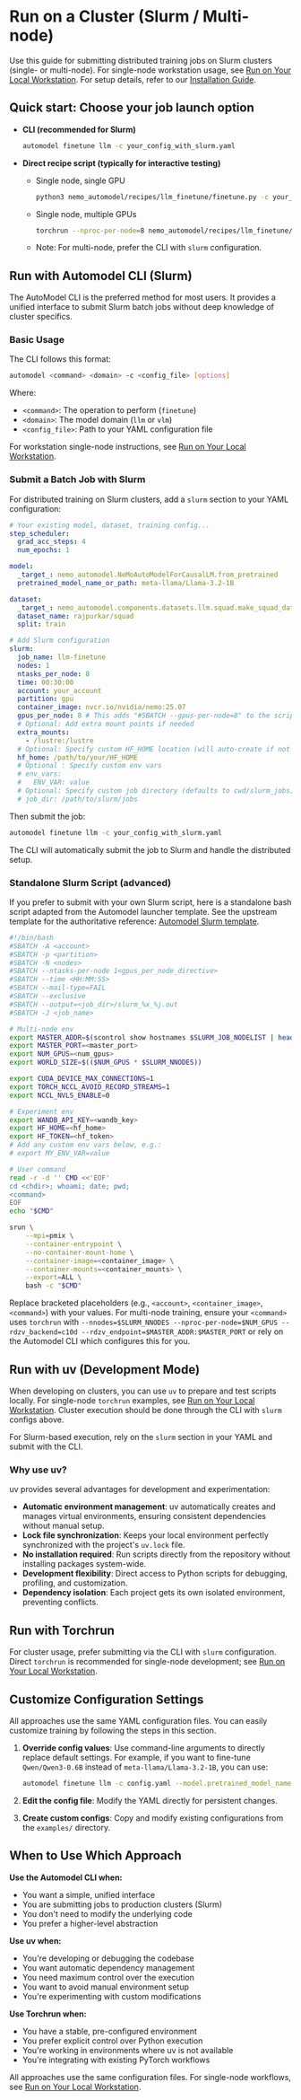 # Run on a Cluster (Slurm / Multi-node)

Use this guide for submitting distributed training jobs on Slurm clusters (single- or multi-node). For single-node workstation usage, see [Run on Your Local Workstation](./local-workstation.md). For setup details, refer to our [Installation Guide](../guides/installation.md).

## Quick start: Choose your job launch option

- **CLI (recommended for Slurm)**
  ```bash
  automodel finetune llm -c your_config_with_slurm.yaml
  ```

- **Direct recipe script (typically for interactive testing)**
  - Single node, single GPU
    ```bash
    python3 nemo_automodel/recipes/llm_finetune/finetune.py -c your_config.yaml
    ```
  - Single node, multiple GPUs
    ```bash
    torchrun --nproc-per-node=8 nemo_automodel/recipes/llm_finetune/finetune.py -c your_config.yaml
    ```
  - Note: For multi-node, prefer the CLI with `slurm` configuration.

## Run with Automodel CLI (Slurm)

The AutoModel CLI is the preferred method for most users. It provides a unified interface to submit Slurm batch jobs without deep knowledge of cluster specifics.

### Basic Usage

The CLI follows this format:
```bash
automodel <command> <domain> -c <config_file> [options]
```

Where:
- `<command>`: The operation to perform (`finetune`)
- `<domain>`: The model domain (`llm` or `vlm`)
- `<config_file>`: Path to your YAML configuration file

For workstation single-node instructions, see [Run on Your Local Workstation](./local-workstation.md).

### Submit a Batch Job with Slurm

For distributed training on Slurm clusters, add a `slurm` section to your YAML configuration:

```yaml
# Your existing model, dataset, training config...
step_scheduler:
  grad_acc_steps: 4
  num_epochs: 1

model:
  _target_: nemo_automodel.NeMoAutoModelForCausalLM.from_pretrained
  pretrained_model_name_or_path: meta-llama/Llama-3.2-1B

dataset:
  _target_: nemo_automodel.components.datasets.llm.squad.make_squad_dataset
  dataset_name: rajpurkar/squad
  split: train

# Add Slurm configuration
slurm:
  job_name: llm-finetune
  nodes: 1
  ntasks_per_node: 8
  time: 00:30:00
  account: your_account
  partition: gpu
  container_image: nvcr.io/nvidia/nemo:25.07
  gpus_per_node: 8 # This adds "#SBATCH --gpus-per-node=8" to the script
  # Optional: Add extra mount points if needed
  extra_mounts:
    - /lustre:/lustre
  # Optional: Specify custom HF_HOME location (will auto-create if not specified)
  hf_home: /path/to/your/HF_HOME
  # Optional : Specify custom env vars
  # env_vars:
  #   ENV_VAR: value
  # Optional: Specify custom job directory (defaults to cwd/slurm_jobs)
  # job_dir: /path/to/slurm/jobs
```

Then submit the job:
```bash
automodel finetune llm -c your_config_with_slurm.yaml
```

The CLI will automatically submit the job to Slurm and handle the distributed setup.

### Standalone Slurm Script (advanced)

If you prefer to submit with your own Slurm script, here is a standalone bash script adapted from the Automodel launcher template. See the upstream template for the authoritative reference: [Automodel Slurm template](https://github.com/NVIDIA-NeMo/Automodel/blob/main/nemo_automodel/components/launcher/slurm/template.py).

```bash
#!/bin/bash
#SBATCH -A <account>
#SBATCH -p <partition>
#SBATCH -N <nodes>
#SBATCH --ntasks-per-node 1<gpus_per_node_directive>
#SBATCH --time <HH:MM:SS>
#SBATCH --mail-type=FAIL
#SBATCH --exclusive
#SBATCH --output=<job_dir>/slurm_%x_%j.out
#SBATCH -J <job_name>

# Multi-node env
export MASTER_ADDR=$(scontrol show hostnames $SLURM_JOB_NODELIST | head -n 1)
export MASTER_PORT=<master_port>
export NUM_GPUS=<num_gpus>
export WORLD_SIZE=$(($NUM_GPUS * $SLURM_NNODES))

export CUDA_DEVICE_MAX_CONNECTIONS=1
export TORCH_NCCL_AVOID_RECORD_STREAMS=1
export NCCL_NVLS_ENABLE=0

# Experiment env
export WANDB_API_KEY=<wandb_key>
export HF_HOME=<hf_home>
export HF_TOKEN=<hf_token>
# Add any custom env vars below, e.g.:
# export MY_ENV_VAR=value

# User command
read -r -d '' CMD <<'EOF'
cd <chdir>; whoami; date; pwd;
<command>
EOF
echo "$CMD"

srun \
    --mpi=pmix \
    --container-entrypoint \
    --no-container-mount-home \
    --container-image=<container_image> \
    --container-mounts=<container_mounts> \
    --export=ALL \
    bash -c "$CMD"
```

Replace bracketed placeholders (e.g., `<account>`, `<container_image>`, `<command>`) with your values. For multi-node training, ensure your `<command>` uses `torchrun` with `--nnodes=$SLURM_NNODES --nproc-per-node=$NUM_GPUS --rdzv_backend=c10d --rdzv_endpoint=$MASTER_ADDR:$MASTER_PORT` or rely on the Automodel CLI which configures this for you.

## Run with uv (Development Mode)

When developing on clusters, you can use `uv` to prepare and test scripts locally. For single-node `torchrun` examples, see [Run on Your Local Workstation](./local-workstation.md). Cluster execution should be done through the CLI with `slurm` configs above.

For Slurm-based execution, rely on the `slurm` section in your YAML and submit with the CLI.

### Why use uv?

uv provides several advantages for development and experimentation:

- **Automatic environment management**: uv automatically creates and manages virtual environments, ensuring consistent dependencies without manual setup.
- **Lock file synchronization**: Keeps your local environment perfectly synchronized with the project's `uv.lock` file.
- **No installation required**: Run scripts directly from the repository without installing packages system-wide.
- **Development flexibility**: Direct access to Python scripts for debugging, profiling, and customization.
- **Dependency isolation**: Each project gets its own isolated environment, preventing conflicts.

## Run with Torchrun

For cluster usage, prefer submitting via the CLI with `slurm` configuration. Direct `torchrun` is recommended for single-node development; see [Run on Your Local Workstation](./local-workstation.md).

## Customize Configuration Settings

All approaches use the same YAML configuration files. You can easily customize training by following the steps in this section.

1. **Override config values**: Use command-line arguments to directly replace default settings.
For example, if you want to fine-tune `Qwen/Qwen3-0.6B` instead of `meta-llama/Llama-3.2-1B`, you can use:
   ```bash
   automodel finetune llm -c config.yaml --model.pretrained_model_name_or_path Qwen/Qwen3-0.6B
   ```

2. **Edit the config file**: Modify the YAML directly for persistent changes.

3. **Create custom configs**: Copy and modify existing configurations from the `examples/` directory.

## When to Use Which Approach

**Use the Automodel CLI when:**
- You want a simple, unified interface
- You are submitting jobs to production clusters (Slurm)
- You don't need to modify the underlying code
- You prefer a higher-level abstraction

**Use uv when:**
- You're developing or debugging the codebase
- You want automatic dependency management
- You need maximum control over the execution
- You want to avoid manual environment setup
- You're experimenting with custom modifications

**Use Torchrun when:**
- You have a stable, pre-configured environment
- You prefer explicit control over Python execution
- You're working in environments where uv is not available
- You're integrating with existing PyTorch workflows

All approaches use the same configuration files. For single-node workflows, see [Run on Your Local Workstation](./local-workstation.md).
